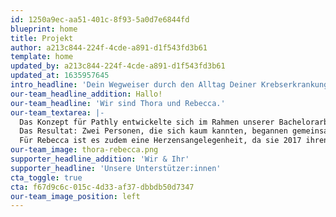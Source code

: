 ```yaml
---
id: 1250a9ec-aa51-401c-8f93-5a0d7e6844fd
blueprint: home
title: Projekt
author: a213c844-224f-4cde-a891-d1f543fd3b61
template: home
updated_by: a213c844-224f-4cde-a891-d1f543fd3b61
updated_at: 1635957645
intro_headline: 'Dein Wegweiser durch den Alltag Deiner Krebserkrankung'
our-team_headline_addition: Hallo!
our-team_headline: 'Wir sind Thora und Rebecca.'
our-team_textarea: |-
  Das Konzept für Pathly entwickelte sich im Rahmen unserer Bachelorarbeit. Die Idee entstand durch eine Verkettung verschiedener Zufälle: Einem Verein, einer Tram-Fahrt und einem Radiointerview.
  Das Resultat: Zwei Personen, die sich kaum kannten, begannen gemeinsam ein Ziel und einen Wunsch zu verfolgen – eine App zu entwickeln, die Krebspatient:innen in ihrem Alltag unterstützt.
  Für Rebecca ist es zudem eine Herzensangelegenheit, da sie 2017 ihren Papa an Lungenkrebs und 2021 ihren Stiefvater an einen inoperablen Tumor im Kopf verlor. Nur zwei von vielen Gründen, warum es sich um ein Thema handelt, das uns sehr bewegt.
our-team_image: thora-rebecca.png
supporter_headline_addition: 'Wir & Ihr'
supporter_headline: 'Unsere Unterstützer:innen'
cta_toggle: true
cta: f67d9c6c-015c-4d33-af37-dbbdb50d7347
our-team_image_position: left
---
```

